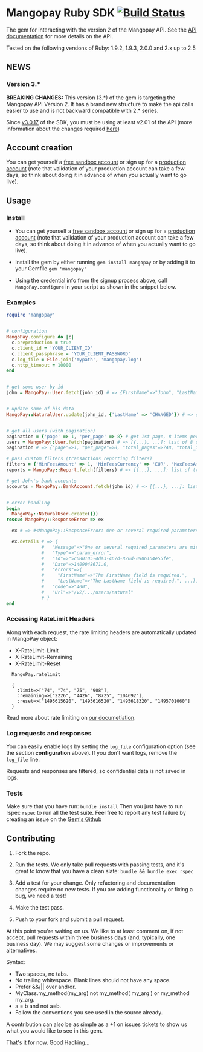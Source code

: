 # Mangopay Ruby SDK [![Build Status](https://travis-ci.org/Mangopay/mangopay2-ruby-sdk.svg?branch=master)](https://travis-ci.org/Mangopay/mangopay2-ruby-sdk)

The gem for interacting with the version 2 of the Mangopay API.
See the [API documentation](http://docs.mangopay.com/api-references/)
for more details on the API.

Tested on the following versions of Ruby: 1.9.2, 1.9.3, 2.0.0 and 2.x up to 2.5

## NEWS

### Version 3.*
**BREAKING CHANGES:** This version (3.\*) of the gem is targeting the Mangopay API Version 2. It has a brand new structure to make the api calls easier to use and is not backward compatible with 2.\* series.

Since [v3.0.17](https://github.com/Mangopay/mangopay2-ruby-sdk/releases/tag/v3.0.17) of the SDK, you must be using at least v2.01 of the API (more information about the changes required [here](https://docs.mangopay.com/api-v2-01-overview/))

Account creation
-------------------------------------------------
You can get yourself a [free sandbox account](https://www.mangopay.com/signup/create-sandbox/) or sign up for a [production account](https://www.mangopay.com/signup/production-account/) (note that validation of your production account can take a few days, so think about doing it in advance of when you actually want to go live).

## Usage

### Install
* You can get yourself a [free sandbox account](https://www.mangopay.com/get-started/create-sandbox/) or sign up for a [production account](https://www.mangopay.com/signup/production-account/) (note that validation of your production account can take a few days, so think about doing it in advance of when you actually want to go live).

* Install the gem by either running ```gem install mangopay```
or by adding it to your Gemfile ```gem 'mangopay'```

* Using the credential info from the signup process above, call ```MangoPay.configure``` in your script as shown in the snippet below.

### Examples

```ruby
require 'mangopay'


# configuration
MangoPay.configure do |c|
  c.preproduction = true
  c.client_id = 'YOUR_CLIENT_ID'
  c.client_passphrase = 'YOUR_CLIENT_PASSWORD'
  c.log_file = File.join('mypath', 'mangopay.log')
  c.http_timeout = 10000
end


# get some user by id
john = MangoPay::User.fetch(john_id) # => {FirstName"=>"John", "LastName"=>"Doe", ...}


# update some of his data
MangoPay::NaturalUser.update(john_id, {'LastName' => 'CHANGED'}) # => {FirstName"=>"John", "LastName"=>"CHANGED", ...}


# get all users (with pagination)
pagination = {'page' => 1, 'per_page' => 8} # get 1st page, 8 items per page
users = MangoPay::User.fetch(pagination) # => [{...}, ...]: list of 8 users data hashes
pagination # => {"page"=>1, "per_page"=>8, "total_pages"=>748, "total_items"=>5978}

# pass custom filters (transactions reporting filters)
filters = {'MinFeesAmount' => 1, 'MinFeesCurrency' => 'EUR', 'MaxFeesAmount' => 1000, 'MaxFeesCurrency' => 'EUR'}
reports = MangoPay::Report.fetch(filters) # => [{...}, ...]: list of transaction reports between 1 and 1000 EUR

# get John's bank accounts
accounts = MangoPay::BankAccount.fetch(john_id) # => [{...}, ...]: list of accounts data hashes (10 per page by default)


# error handling
begin
  MangoPay::NaturalUser.create({})
rescue MangoPay::ResponseError => ex

  ex # => #<MangoPay::ResponseError: One or several required parameters are missing or incorrect. [...] FirstName: The FirstName field is required. LastName: The LastName field is required. Nationality: The Nationality field is required.>

  ex.details # => {
             #   "Message"=>"One or several required parameters are missing or incorrect. [...]",
             #   "Type"=>"param_error",
             #   "Id"=>"5c080105-4da3-467d-820d-0906164e55fe",
             #   "Date"=>1409048671.0,
             #   "errors"=>{
             #     "FirstName"=>"The FirstName field is required.",
             #     "LastName"=>"The LastName field is required.", ...},
             #   "Code"=>"400",
             #   "Url"=>"/v2/.../users/natural"
             # }
end
```

### Accessing RateLimit Headers
Along with each request, the rate limiting headers are automatically updated in MangoPay object:

* X-RateLimit-Limit
* X-RateLimit-Remaining
* X-RateLimit-Reset

```
  MangoPay.ratelimit

  {
    :limit=>["74", "74", "75", "908"], 
    :remaining=>["2226", "4426", "8725", "104692"], 
    :reset=>["1495615620", "1495616520", "1495618320", "1495701060"]
  }
```

Read more about rate limiting on [our documetiation](https://docs.mangopay.com/guide/rate-limiting).

### Log requests and responses
You can easily enable logs by setting the ```log_file``` configuration option (see the section **configuration** above). If you don't want logs, remove the ```log_file``` line.

Requests and responses are filtered, so confidential data is not saved in logs.

### Tests
Make sure that you have run: ```bundle install```
Then you just have to run rspec ```rspec``` to run all the test suite.
Feel free to report any test failure by creating an issue
on the [Gem's Github](https://github.com/Mangopay/mangopay2-ruby-sdk/issues)

## Contributing

1. Fork the repo.

2. Run the tests. We only take pull requests with passing tests, and it's great
to know that you have a clean slate: `bundle && bundle exec rspec`

3. Add a test for your change. Only refactoring and documentation changes
require no new tests. If you are adding functionality or fixing a bug, we need
a test!

4. Make the test pass.

5. Push to your fork and submit a pull request.

At this point you're waiting on us. We like to at least comment on, if not
accept, pull requests within three business days (and, typically, one business
day). We may suggest some changes or improvements or alternatives.

Syntax:

* Two spaces, no tabs.
* No trailing whitespace. Blank lines should not have any space.
* Prefer &&/|| over and/or.
* MyClass.my_method(my_arg) not my_method( my_arg ) or my_method my_arg.
* a = b and not a=b.
* Follow the conventions you see used in the source already.

A contribution can also be as simple as a +1 on issues tickets to show us
what you would like to see in this gem.

That's it for now. Good Hacking...
